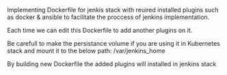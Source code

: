 Implementing Dockerfile for jenkis stack with reuired installed plugins such as docker & ansible to facilitate the proccess of jenkins implementation.

Each time we can edit this Dockerfile to add another plugins on it.

Be carefull to make the persistance volume if you are using it in Kubernetes stack and mount it to the below path: 
/var/jenkins_home

By building new Dockerfile the added plugins will installed in jenkins stack
